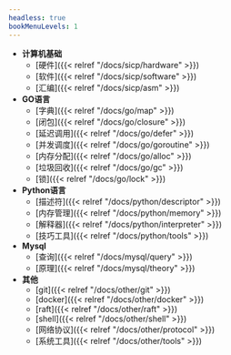 ```yaml
---
headless: true
bookMenuLevels: 1
---
```


- **计算机基础**
  - [硬件]({{< relref "/docs/sicp/hardware" >}})
  - [软件]({{< relref "/docs/sicp/software" >}})
  - [汇编]({{< relref "/docs/sicp/asm" >}})
- **GO语言**
  - [字典]({{< relref "/docs/go/map" >}})
  - [闭包]({{< relref "/docs/go/closure" >}})
  - [延迟调用]({{< relref "/docs/go/defer" >}})
  - [并发调度]({{< relref "/docs/go/goroutine" >}})
  - [内存分配]({{< relref "/docs/go/alloc" >}})
  - [垃圾回收]({{< relref "/docs/go/gc" >}})
  - [锁]({{< relref "/docs/go/lock" >}})
- **Python语言**
  - [描述符]({{< relref "/docs/python/descriptor" >}})
  - [内存管理]({{< relref "/docs/python/memory" >}})
  - [解释器]({{< relref "/docs/python/interpreter" >}})
  - [技巧工具]({{< relref "/docs/python/tools" >}})
- **Mysql**
  - [查询]({{< relref "/docs/mysql/query" >}})
  - [原理]({{< relref "/docs/mysql/theory" >}})
- **其他**
  - [git]({{< relref "/docs/other/git" >}})
  - [docker]({{< relref "/docs/other/docker" >}})
  - [raft]({{< relref "/docs/other/raft" >}})
  - [shell]({{< relref "/docs/other/shell" >}})
  - [网络协议]({{< relref "/docs/other/protocol" >}})
  - [系统工具]({{< relref "/docs/other/tools" >}})
